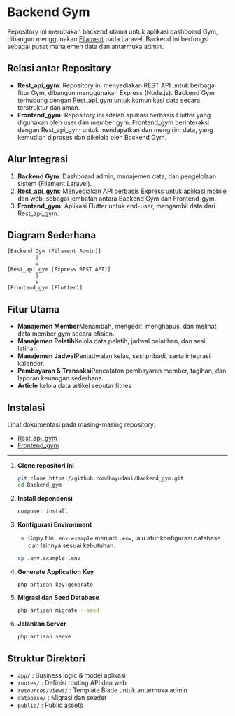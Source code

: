 
# Backend Gym

Repository ini merupakan backend utama untuk aplikasi dashboard Gym, dibangun menggunakan [Filament](https://filamentphp.com/) pada Laravel. Backend ini berfungsi sebagai pusat manajemen data dan antarmuka admin.

## Relasi antar Repository

- **Rest_api_gym**: Repository ini menyediakan REST API untuk berbagai fitur Gym, dibangun menggunakan Express (Node.js). Backend Gym terhubung dengan Rest_api_gym untuk komunikasi data secara terstruktur dan aman.
- **Frontend_gym**: Repository ini adalah aplikasi berbasis Flutter yang digunakan oleh user dan member gym. Frontend_gym berinteraksi dengan Rest_api_gym untuk mendapatkan dan mengirim data, yang kemudian diproses dan dikelola oleh Backend Gym.

## Alur Integrasi

1. **Backend Gym**: Dashboard admin, manajemen data, dan pengelolaan sistem (Filament Laravel).
2. **Rest_api_gym**: Menyediakan API berbasis Express untuk aplikasi mobile dan web, sebagai jembatan antara Backend Gym dan Frontend_gym.
3. **Frontend_gym**: Aplikasi Flutter untuk end-user, mengambil data dari Rest_api_gym.

## Diagram Sederhana

```
[Backend Gym (Filament Admin)]
         |
         v
[Rest_api_gym (Express REST API)]
         |
         v
[Frontend_gym (Flutter)]
```


## Fitur Utama

- **Manajemen Member**Menambah, mengedit, menghapus, dan melihat data member gym secara efisien.
- **Manajemen Pelatih**Kelola data pelatih, jadwal pelatihan, dan sesi latihan.
- **Manajemen Jadwal**Penjadwalan kelas, sesi pribadi, serta integrasi kalender.
- **Pembayaran & Transaksi**Pencatatan pembayaran member, tagihan, dan laporan keuangan sederhana.
- **Article**
  kelola data artikel seputar fitnes

## Instalasi

Lihat dokumentasi pada masing-masing repository:

- [Rest_api_gym](https://github.com/bayudani/Rest_api_gym)
- [Frontend_gym](https://github.com/bayudani/frontend_gym)

---

1. **Clone repositori ini**

   ```bash
   git clone https://github.com/bayudani/Backend_gym.git
   cd Backend_gym
   ```
2. **Install dependensi**

   ```bash
   composer install
   ```
3. **Konfigurasi Environment**

   - Copy file `.env.example` menjadi `.env`, lalu atur konfigurasi database dan lainnya sesuai kebutuhan.

   ```bash
   cp .env.example .env
   ```
4. **Generate Application Key**

   ```bash
   php artisan key:generate
   ```
5. **Migrasi dan Seed Database**

   ```bash
   php artisan migrate --seed
   ```
6. **Jalankan Server**

   ```bash
   php artisan serve
   ```

## Struktur Direktori

- `app/` : Business logic & model aplikasi
- `routes/` : Definisi routing API dan web
- `resources/views/` : Template Blade untuk antarmuka admin
- `database/` : Migrasi dan seeder
- `public/` : Public assets
